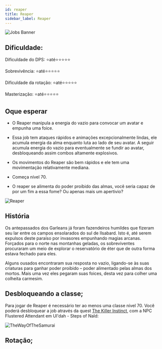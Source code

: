 ```yaml
---
id: reaper
title: Reaper
sidebar_label: Reaper
---
```


![Jobs Banner](https://i.imgur.com/dX4UQ0n.png)
## Dificuldade: 
 Dificuldade do DPS: ⭐até⭐⭐⭐⭐⭐ 

 Sobrevivência: ⭐até⭐⭐⭐⭐⭐

 Dificuldade da rotação: ⭐até⭐⭐⭐⭐⭐

 Masterização: ⭐até⭐⭐⭐⭐⭐
## Oque esperar

- O Reaper manipula a energia do vazio para convocar um avatar e empunha uma foice.

- Essa job tem ataques rápidos e animações excepcionalmente lindas, ele acumula energia da alma enquanto luta ao lado de seu avatar. A seguir acumula energia do vazio para eventualmente se fundir ao avatar, desbloqueando assim combos altamente explosivos.

- Os movimentos do Reaper são bem rápidos e ele tem uma movimentação relativamente mediana.

- Começa nível 70.

- O reaper se alimenta do poder proíbido das almas, você seria capaz de por um fim a essa fome? Ou apenas mais um
apertivio?

![Reaper](https://i.imgur.com/LlJjzmY.png)

## História

Os antepassados ​​dos Garleans já foram fazendeiros humildes que fizeram seu lar entre os campos ensolarados do sul de Ilsabard. Isto é, até serem expulsos deste paraíso por invasores empunhando magias arcanas. Forçados para o norte nas montanhas geladas, os sobreviventes procuraram um meio de explorar o reservatório de éter que de outra forma estava fechado para eles. 

Alguns ousados ​​encontraram sua resposta no vazio, ligando-se às suas criaturas para ganhar poder proibido – poder alimentado pelas almas dos mortos. Mais uma vez eles pegaram suas foices, desta vez para colher uma colheita carmesim.

## Desbloqueando a classe;

Para jogar de Reaper é necessário ter ao menos uma classe nível 70. Você poderá desbloquear a job através da quest [The Killer Instinct](https://na.finalfantasyxiv.com/lodestone/playguide/db/quest/866e56b6974/), com a NPC Flustered Attendant em Ul'dah - Steps of Nald:

![TheWayOfTheSamurai](https://i.imgur.com/Sy7S9gT.png)

## Rotação;




